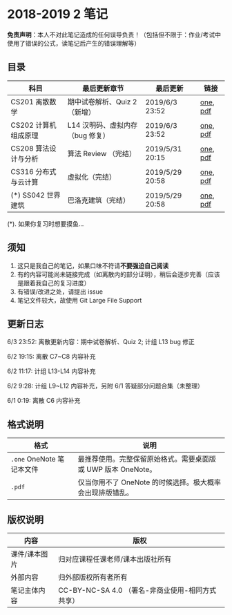 # 2018-2019 2 笔记

**免责声明**：本人不对此笔记造成的任何误导负责！（包括但不限于：作业/考试中使用了错误的公式，读笔记后产生的错误理解等）

## 目录

| 科目                 | 最后更新章节                     | 最后更新        | 链接                                                         |
| -------------------- | -------------------------------- | --------------- | ------------------------------------------------------------ |
| CS201 离散数学       | 期中试卷解析、Quiz 2（新增）     | 2019/6/3 23:52  | [one](https://github.com/jerrylususu/LectureNotes/blob/master/CS201%20%E7%A6%BB%E6%95%A3%E6%95%B0%E5%AD%A6.one), [pdf](https://github.com/jerrylususu/LectureNotes/blob/master/CS201%20%E7%A6%BB%E6%95%A3%E6%95%B0%E5%AD%A6.pdf) |
| CS202 计算机组成原理 | L14 汉明码、虚拟内存（bug 修复） | 2019/6/3 23:52  | [one](https://github.com/jerrylususu/LectureNotes/blob/master/CS202%20%E8%AE%A1%E7%AE%97%E6%9C%BA%E7%BB%84%E6%88%90%E5%8E%9F%E7%90%86.one), [pdf](https://github.com/jerrylususu/LectureNotes/blob/master/CS202%20%E8%AE%A1%E7%AE%97%E6%9C%BA%E7%BB%84%E6%88%90%E5%8E%9F%E7%90%86.pdf) |
| CS208 算法设计与分析 | 算法 Review （完结）             | 2019/5/31 20:15 | [one](https://github.com/jerrylususu/LectureNotes/blob/master/CS208%20%E7%AE%97%E6%B3%95%E8%AE%BE%E8%AE%A1%E4%B8%8E%E5%88%86%E6%9E%90.one), [pdf](https://github.com/jerrylususu/LectureNotes/blob/master/CS208%20%E7%AE%97%E6%B3%95%E8%AE%BE%E8%AE%A1%E4%B8%8E%E5%88%86%E6%9E%90.pdf) |
| CS316 分布式与云计算 | 虚拟化（完结）                   | 2019/5/29 20:58 | [one](https://github.com/jerrylususu/LectureNotes/blob/master/CS316%20%E5%88%86%E5%B8%83%E5%BC%8F%E4%B8%8E%E4%BA%91%E8%AE%A1%E7%AE%97.one), [pdf](https://github.com/jerrylususu/LectureNotes/blob/master/CS316%20%E5%88%86%E5%B8%83%E5%BC%8F%E4%B8%8E%E4%BA%91%E8%AE%A1%E7%AE%97.pdf) |
| (*) SS042 世界建筑   | 巴洛克建筑（完结）               | 2019/5/29 20:58 | [one](https://github.com/jerrylususu/LectureNotes/blob/master/SS042%20%E4%B8%96%E7%95%8C%E5%BB%BA%E7%AD%91.one), [pdf](https://github.com/jerrylususu/LectureNotes/blob/master/SS042%20%E4%B8%96%E7%95%8C%E5%BB%BA%E7%AD%91.pdf) |

(*). 如果你复习时想要摸鱼...

## 须知

1. 这只是我自己的笔记，如果口味不符请**不要强迫自己阅读**
2. 有的内容可能尚未链接完成（如离散内的部分证明），稍后会逐步完善（应该是跟着我自己的复习进度）
3. 有错误/改进之处，请提出 issue
4. 笔记文件较大，故使用 Git Large File Support

## 更新日志

6/3 23:52: 离散更新内容：期中试卷解析、Quiz 2; 计组 L13 bug 修正

6/2 19:15: 离散 C7~C8 内容补充

6/2 11:17: 计组 L13-L14 内容补充

6/2 9:28: 计组 L9~L12 内容补充，另附 6/1 答疑部分问题合集（未整理）

6/1 0:19: 离散 C6 内容补充

## 格式说明

| 格式                      | 说明                                                         |
| ------------------------- | ------------------------------------------------------------ |
| `.one` OneNote 笔记本文件 | 最推荐使用。完整保留原始格式。需要桌面版或 UWP 版本 OneNote。 |
| `.pdf`                    | 仅当你用不了 OneNote 的时候选择。极大概率会出现排版错乱。    |

## 版权说明

| 内容          | 版权                                             |
| ------------- | ------------------------------------------------ |
| 课件/课本图片 | 归对应课程任课老师/课本出版社所有                |
| 外部内容      | 归外部版权所有者所有                             |
| 笔记主体内容  | CC-BY-NC-SA 4.0 （署名-非商业使用-相同方式共享） |

